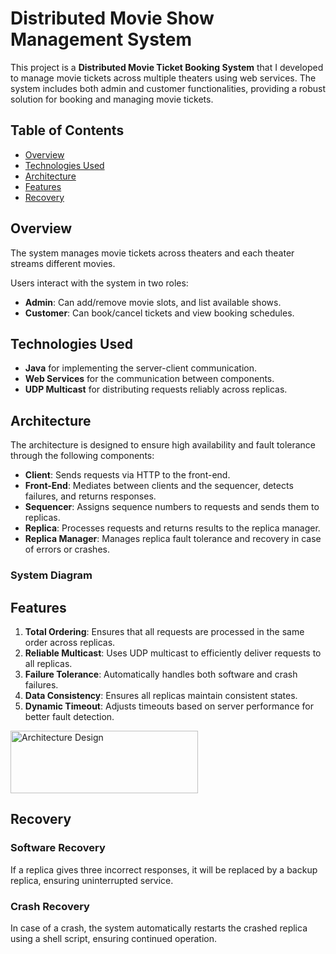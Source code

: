 # Distributed Movie Show Management System

This project is a **Distributed Movie Ticket Booking System** that I developed to manage movie tickets across multiple theaters using web services. The system includes both admin and customer functionalities, providing a robust solution for booking and managing movie tickets.

## Table of Contents
- [Overview](#overview)
- [Technologies Used](#technologies-used)
- [Architecture](#architecture)
- [Features](#features)
- [Recovery](#recovery)

## Overview

The system manages movie tickets across theaters and each theater streams different movies.

Users interact with the system in two roles:
- **Admin**: Can add/remove movie slots, and list available shows.
- **Customer**: Can book/cancel tickets and view booking schedules.

## Technologies Used

- **Java** for implementing the server-client communication.
- **Web Services** for the communication between components.
- **UDP Multicast** for distributing requests reliably across replicas.

## Architecture

The architecture is designed to ensure high availability and fault tolerance through the following components:

- **Client**: Sends requests via HTTP to the front-end.
- **Front-End**: Mediates between clients and the sequencer, detects failures, and returns responses.
- **Sequencer**: Assigns sequence numbers to requests and sends them to replicas.
- **Replica**: Processes requests and returns results to the replica manager.
- **Replica Manager**: Manages replica fault tolerance and recovery in case of errors or crashes.

### System Diagram

## Features

1. **Total Ordering**: Ensures that all requests are processed in the same order across replicas.
2. **Reliable Multicast**: Uses UDP multicast to efficiently deliver requests to all replicas.
3. **Failure Tolerance**: Automatically handles both software and crash failures.
4. **Data Consistency**: Ensures all replicas maintain consistent states.
5. **Dynamic Timeout**: Adjusts timeouts based on server performance for better fault detection.

<img src="https://github.com/user-attachments/assets/4d52060b-807d-4b17-8579-4b5355c7c648" alt="Architecture Design" style="width: 300; height: 100;">


## Recovery

### Software Recovery
If a replica gives three incorrect responses, it will be replaced by a backup replica, ensuring uninterrupted service.

### Crash Recovery
In case of a crash, the system automatically restarts the crashed replica using a shell script, ensuring continued operation.


